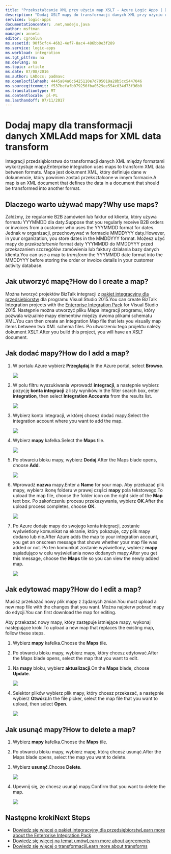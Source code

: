 ```yaml
---
title: "Przekształcanie XML przy użyciu map XSLT - Azure Logic Apps | Dokumentacja firmy Microsoft"
description: "Dodaj XSLT mapy do transformacji danych XML przy użyciu usługi Azure Logic Apps i pakiet integracyjny dla przedsiębiorstw"
services: logic-apps
documentationcenter: .net,nodejs,java
author: msftman
manager: anneta
editor: cgronlun
ms.assetid: 90f5cfc4-46b2-4ef7-8ac4-486bb0e3f289
ms.service: logic-apps
ms.workload: integration
ms.tgt_pltfrm: na
ms.devlang: na
ms.topic: article
ms.date: 07/08/2016
ms.author: LADocs; padmavc
ms.openlocfilehash: 4445a84a6c6425110e7d705019a28b5cc5447046
ms.sourcegitcommit: f537befafb079256fba0529ee554c034d73f36b0
ms.translationtype: MT
ms.contentlocale: pl-PL
ms.lasthandoff: 07/11/2017
---
```

# <a name="add-maps-for-xml-data-transform"></a><span data-ttu-id="b3260-103">Dodaj mapy dla transformacji danych XML</span><span class="sxs-lookup"><span data-stu-id="b3260-103">Add maps for XML data transform</span></span>

<span data-ttu-id="b3260-104">Integracji przedsiębiorstwa do transformacji danych XML między formatami wykorzystuje mapy.</span><span class="sxs-lookup"><span data-stu-id="b3260-104">Enterprise integration uses maps to transform XML data between formats.</span></span> <span data-ttu-id="b3260-105">Mapa jest dokument XML, który definiuje dane w dokumencie, który powinien zostać przekształcone w innym formacie.</span><span class="sxs-lookup"><span data-stu-id="b3260-105">A map is an XML document that defines the data in a document that should be transformed into another format.</span></span> 

## <a name="why-use-maps"></a><span data-ttu-id="b3260-106">Dlaczego warto używać mapy?</span><span class="sxs-lookup"><span data-stu-id="b3260-106">Why use maps?</span></span>

<span data-ttu-id="b3260-107">Załóżmy, że regularnie B2B zamówień lub faktur od klienta, który używa formatu YYYMMDD dla daty.</span><span class="sxs-lookup"><span data-stu-id="b3260-107">Suppose that you regularly receive B2B orders or invoices from a customer who uses the YYYMMDD format for dates.</span></span> <span data-ttu-id="b3260-108">Jednak w organizacji, przechowywać w formacie MMDDYYY daty.</span><span class="sxs-lookup"><span data-stu-id="b3260-108">However, in your organization, you store dates in the MMDDYYY format.</span></span> <span data-ttu-id="b3260-109">Możesz użyć mapy do *przekształcenie* format daty YYYMMDD do MMDDYYY przed przekazaniem szczegółów zamówienia lub faktury działania bazy danych klienta.</span><span class="sxs-lookup"><span data-stu-id="b3260-109">You can use a map to *transform* the YYYMMDD date format into the MMDDYYY before storing the order or invoice details in your customer activity database.</span></span>

## <a name="how-do-i-create-a-map"></a><span data-ttu-id="b3260-110">Jak utworzyć mapę?</span><span class="sxs-lookup"><span data-stu-id="b3260-110">How do I create a map?</span></span>

<span data-ttu-id="b3260-111">Można tworzyć projektów BizTalk integracji z [pakiet integracyjny dla przedsiębiorstw](logic-apps-enterprise-integration-overview.md "Dowiedz się więcej na temat pakiet integracyjny dla przedsiębiorstw") dla programu Visual Studio 2015.</span><span class="sxs-lookup"><span data-stu-id="b3260-111">You can create BizTalk Integration projects with the [Enterprise Integration Pack](logic-apps-enterprise-integration-overview.md "Learn about the enterprise integration pack") for Visual Studio 2015.</span></span> <span data-ttu-id="b3260-112">Następnie można utworzyć pliku Mapa integracji programu, który pozwala wizualnie mapy elementów między dwoma plikami schematu XML.</span><span class="sxs-lookup"><span data-stu-id="b3260-112">You can then create an Integration Map file that lets you visually map items between two XML schema files.</span></span> <span data-ttu-id="b3260-113">Po utworzeniu tego projektu należy dokument XSLT.</span><span class="sxs-lookup"><span data-stu-id="b3260-113">After you build this project, you will have an XSLT document.</span></span>

## <a name="how-do-i-add-a-map"></a><span data-ttu-id="b3260-114">Jak dodać mapy?</span><span class="sxs-lookup"><span data-stu-id="b3260-114">How do I add a map?</span></span>

1. <span data-ttu-id="b3260-115">W portalu Azure wybierz **Przeglądaj**.</span><span class="sxs-lookup"><span data-stu-id="b3260-115">In the Azure portal, select **Browse**.</span></span>

    ![](./media/logic-apps-enterprise-integration-overview/overview-1.png)

2. <span data-ttu-id="b3260-116">W polu filtru wyszukiwania wprowadź **integracji**, a następnie wybierz pozycję **konta integracji** z listy wyników.</span><span class="sxs-lookup"><span data-stu-id="b3260-116">In the filter search box, enter **integration**, then select **Integration Accounts** from the results list.</span></span>

    ![](./media/logic-apps-enterprise-integration-overview/overview-2.png)

3. <span data-ttu-id="b3260-117">Wybierz konto integracji, w której chcesz dodać mapy.</span><span class="sxs-lookup"><span data-stu-id="b3260-117">Select the integration account where you want to add the map.</span></span>

    ![](./media/logic-apps-enterprise-integration-overview/overview-3.png)

4. <span data-ttu-id="b3260-118">Wybierz **mapy** kafelka.</span><span class="sxs-lookup"><span data-stu-id="b3260-118">Select the **Maps** tile.</span></span>

    ![](./media/logic-apps-enterprise-integration-maps/map-1.png)

5. <span data-ttu-id="b3260-119">Po otwarciu bloku mapy, wybierz **Dodaj**.</span><span class="sxs-lookup"><span data-stu-id="b3260-119">After the Maps blade opens, choose **Add**.</span></span>

    ![](./media/logic-apps-enterprise-integration-maps/map-2.png)  

6. <span data-ttu-id="b3260-120">Wprowadź **nazwa** mapy.</span><span class="sxs-lookup"><span data-stu-id="b3260-120">Enter a **Name** for your map.</span></span> <span data-ttu-id="b3260-121">Aby przekazać plik mapy, wybierz ikonę folderu w prawej części **mapy** pola tekstowego.</span><span class="sxs-lookup"><span data-stu-id="b3260-121">To upload the map file, choose the folder icon on the right side of the **Map** text box.</span></span> <span data-ttu-id="b3260-122">Po zakończeniu procesu przekazywania, wybierz **OK**.</span><span class="sxs-lookup"><span data-stu-id="b3260-122">After the upload process completes, choose **OK**.</span></span>

    ![](./media/logic-apps-enterprise-integration-maps/map-3.png)

7. <span data-ttu-id="b3260-123">Po Azure dodaje mapy do swojego konta integracji, zostanie wyświetlony komunikat na ekranie, który pokazuje, czy plik mapy dodano lub nie.</span><span class="sxs-lookup"><span data-stu-id="b3260-123">After Azure adds the map to your integration account, you get an onscreen message that shows whether your map file was added or not.</span></span> <span data-ttu-id="b3260-124">Po ten komunikat zostanie wyświetlony, wybierz **mapy** sąsiadująco w celu wyświetlania nowo dodanych mapy.</span><span class="sxs-lookup"><span data-stu-id="b3260-124">After you get this message, choose the **Maps** tile so you can view the newly added map.</span></span>

    ![](./media/logic-apps-enterprise-integration-maps/map-4.png)

## <a name="how-do-i-edit-a-map"></a><span data-ttu-id="b3260-125">Jak edytować mapy?</span><span class="sxs-lookup"><span data-stu-id="b3260-125">How do I edit a map?</span></span>

<span data-ttu-id="b3260-126">Musisz przekazać nowy plik mapy z żądanych zmian.</span><span class="sxs-lookup"><span data-stu-id="b3260-126">You must upload a new map file with the changes that you want.</span></span> <span data-ttu-id="b3260-127">Można najpierw pobrać mapy do edycji.</span><span class="sxs-lookup"><span data-stu-id="b3260-127">You can first download the map for editing.</span></span>

<span data-ttu-id="b3260-128">Aby przekazać nowy mapy, który zastępuje istniejące mapy, wykonaj następujące kroki.</span><span class="sxs-lookup"><span data-stu-id="b3260-128">To upload a new map that replaces the existing map, follow these steps.</span></span>

1. <span data-ttu-id="b3260-129">Wybierz **mapy** kafelka.</span><span class="sxs-lookup"><span data-stu-id="b3260-129">Choose the **Maps** tile.</span></span>

2. <span data-ttu-id="b3260-130">Po otwarciu bloku mapy, wybierz mapy, który chcesz edytować.</span><span class="sxs-lookup"><span data-stu-id="b3260-130">After the Maps blade opens, select the map that you want to edit.</span></span>

3. <span data-ttu-id="b3260-131">Na **mapy** bloku, wybierz **aktualizacji**.</span><span class="sxs-lookup"><span data-stu-id="b3260-131">On the **Maps** blade, choose **Update**.</span></span>

    ![](./media/logic-apps-enterprise-integration-maps/edit-1.png)

4. <span data-ttu-id="b3260-132">Selektor plików wybierz plik mapy, który chcesz przekazać, a następnie wybierz **Otwórz**.</span><span class="sxs-lookup"><span data-stu-id="b3260-132">In the file picker, select the map file that you want to upload, then select **Open**.</span></span>

    ![](./media/logic-apps-enterprise-integration-maps/edit-2.png)

## <a name="how-to-delete-a-map"></a><span data-ttu-id="b3260-133">Jak usunąć mapy?</span><span class="sxs-lookup"><span data-stu-id="b3260-133">How to delete a map?</span></span>

1. <span data-ttu-id="b3260-134">Wybierz **mapy** kafelka.</span><span class="sxs-lookup"><span data-stu-id="b3260-134">Choose the **Maps** tile.</span></span>

2. <span data-ttu-id="b3260-135">Po otwarciu bloku mapy, wybierz mapę, którą chcesz usunąć.</span><span class="sxs-lookup"><span data-stu-id="b3260-135">After the Maps blade opens, select the map you want to delete.</span></span>

3. <span data-ttu-id="b3260-136">Wybierz **usunąć**.</span><span class="sxs-lookup"><span data-stu-id="b3260-136">Choose **Delete**.</span></span>

    ![](./media/logic-apps-enterprise-integration-maps/delete.png)

4. <span data-ttu-id="b3260-137">Upewnij się, że chcesz usunąć mapy.</span><span class="sxs-lookup"><span data-stu-id="b3260-137">Confirm that you want to delete the map.</span></span>

    ![](./media/logic-apps-enterprise-integration-maps/delete-confirmation-1.png)

## <a name="next-steps"></a><span data-ttu-id="b3260-138">Następne kroki</span><span class="sxs-lookup"><span data-stu-id="b3260-138">Next Steps</span></span>
* [<span data-ttu-id="b3260-139">Dowiedz się więcej o pakiet integracyjny dla przedsiębiorstw</span><span class="sxs-lookup"><span data-stu-id="b3260-139">Learn more about the Enterprise Integration Pack</span></span>](logic-apps-enterprise-integration-overview.md "Dowiedz się więcej na temat pakiet integracyjny dla przedsiębiorstw")  
* [<span data-ttu-id="b3260-140">Dowiedz się więcej na temat umów</span><span class="sxs-lookup"><span data-stu-id="b3260-140">Learn more about agreements</span></span>](../logic-apps/logic-apps-enterprise-integration-agreements.md "więcej informacji na temat umowy integracji dla przedsiębiorstw")  
* [<span data-ttu-id="b3260-141">Dowiedz się więcej o transformacji</span><span class="sxs-lookup"><span data-stu-id="b3260-141">Learn more about transforms</span></span>](logic-apps-enterprise-integration-transform.md "Dowiedz się więcej o przedsiębiorstwie transformacje integracji")  

